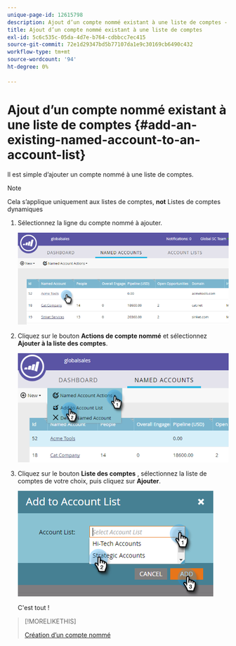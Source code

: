 ```yaml
---
unique-page-id: 12615798
description: Ajout d’un compte nommé existant à une liste de comptes - Documents Marketo - Documentation du produit
title: Ajout d’un compte nommé existant à une liste de comptes
exl-id: 5c6c535c-05da-4d7e-b764-cdbbcc7ec415
source-git-commit: 72e1d29347bd5b77107da1e9c30169cb6490c432
workflow-type: tm+mt
source-wordcount: '94'
ht-degree: 0%

---
```


# Ajout d’un compte nommé existant à une liste de comptes {#add-an-existing-named-account-to-an-account-list}

Il est simple d’ajouter un compte nommé à une liste de comptes.

>[!NOTE]
>
>Cela s’applique uniquement aux listes de comptes, **not** Listes de comptes dynamiques

1. Sélectionnez la ligne du compte nommé à ajouter.

   ![](assets/four-1.png)

1. Cliquez sur le bouton **Actions de compte nommé** et sélectionnez **Ajouter à la liste des comptes**.

   ![](assets/five-1.png)

1. Cliquez sur le bouton **Liste des comptes** , sélectionnez la liste de comptes de votre choix, puis cliquez sur **Ajouter**.

   ![](assets/six-1.png)

   C&#39;est tout !

>[!MORELIKETHIS]
>
>[Création d’un compte nommé](/help/marketo/product-docs/target-account-management/target/named-accounts/create-a-named-account.md)
